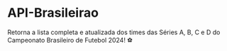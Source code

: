 # API-Brasileirao
Retorna a lista completa e atualizada dos times das Séries A, B, C e D do Campeonato Brasileiro de Futebol 2024! ⚽️
